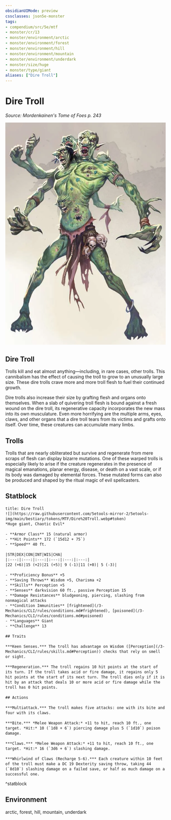 ```yaml
---
obsidianUIMode: preview
cssclasses: json5e-monster
tags:
- compendium/src/5e/mtf
- monster/cr/13
- monster/environment/arctic
- monster/environment/forest
- monster/environment/hill
- monster/environment/mountain
- monster/environment/underdark
- monster/size/huge
- monster/type/giant
aliases: ["Dire Troll"]
---
```

# Dire Troll
*Source: Mordenkainen's Tome of Foes p. 243*  

![](https://raw.githubusercontent.com/5etools-mirror-2/5etools-img/main/bestiary/MTF/Dire%20Troll.webp#right)  
## Dire Troll

Trolls kill and eat almost anything—including, in rare cases, other trolls. This cannibalism has the effect of causing the troll to grow to an unusually large size. These dire trolls crave more and more troll flesh to fuel their continued growth.

Dire trolls also increase their size by grafting flesh and organs onto themselves. When a slab of quivering troll flesh is bound against a fresh wound on the dire troll, its regenerative capacity incorporates the new mass into its own musculature. Even more horrifying are the multiple arms, eyes, claws, and other organs that a dire troll tears from its victims and grafts onto itself. Over time, these creatures can accumulate many limbs.

## Trolls

Trolls that are nearly obliterated but survive and regenerate from mere scraps of flesh can display bizarre mutations. One of these warped trolls is especially likely to arise if the creature regenerates in the presence of magical emanations, planar energy, disease, or death on a vast scale, or if its body was damaged by elemental forces. These mutated forms can also be produced and shaped by the ritual magic of evil spellcasters.


## Statblock

```ad-statblock
title: Dire Troll
![](https://raw.githubusercontent.com/5etools-mirror-2/5etools-img/main/bestiary/tokens/MTF/Dire%20Troll.webp#token)
*Huge giant, Chaotic Evil*

- **Armor Class** 15 (natural armor)
- **Hit Points** 172 (`15d12 + 75`) 
- **Speed** 40 ft.

|STR|DEX|CON|INT|WIS|CHA|
|:---:|:---:|:---:|:---:|:---:|:---:|
|22 (+6)|15 (+2)|21 (+5)| 9 (-1)|11 (+0)| 5 (-3)|

- **Proficiency Bonus** +5
- **Saving Throws** Wisdom +5, Charisma +2
- **Skills** Perception +5
- **Senses** darkvision 60 ft., passive Perception 15
- **Damage Resistances** bludgeoning, piercing, slashing from nonmagical attacks
- **Condition Immunities** [frightened](/3-Mechanics/CLI/rules/conditions.md#frightened), [poisoned](/3-Mechanics/CLI/rules/conditions.md#poisoned)
- **Languages** Giant
- **Challenge** 13

## Traits

***Keen Senses.*** The troll has advantage on Wisdom ([Perception](/3-Mechanics/CLI/rules/skills.md#Perception)) checks that rely on smell or sight.

***Regeneration.*** The troll regains 10 hit points at the start of its turn. If the troll takes acid or fire damage, it regains only 5 hit points at the start of its next turn. The troll dies only if it is hit by an attack that deals 10 or more acid or fire damage while the troll has 0 hit points.

## Actions

***Multiattack.*** The troll makes five attacks: one with its bite and four with its claws.

***Bite.*** *Melee Weapon Attack:* +11 to hit, reach 10 ft., one target. *Hit:* 10 (`1d8 + 6`) piercing damage plus 5 (`1d10`) poison damage.

***Claws.*** *Melee Weapon Attack:* +11 to hit, reach 10 ft., one target. *Hit:* 16 (`3d6 + 6`) slashing damage.

***Whirlwind of Claws (Recharge 5-6).*** Each creature within 10 feet of the troll must make a DC 19 Dexterity saving throw, taking 44 (`8d10`) slashing damage on a failed save, or half as much damage on a successful one.
```
^statblock

## Environment

arctic, forest, hill, mountain, underdark